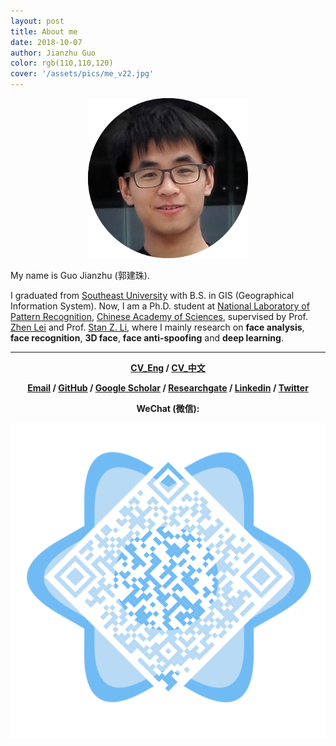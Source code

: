 ```yaml
---
layout: post
title: About me
date: 2018-10-07
author: Jianzhu Guo
color: rgb(110,110,120)
cover: '/assets/pics/me_v22.jpg'
---
```




<!-- <img class="circle--square" src="/assets/pics/me_v22.jpg" /> -->
<p align="center">
    <style>
    .circular--square{
        border-radius:50%;
    }
    </style>
    <img class="circle--square" src="/assets/pics/me_v22.png" alt="Me" width="256px">
</p>

<p></p>
<p></p>
<p></p>
My name is Guo Jianzhu (郭建珠).

I graduated from [Southeast University](http://www.seu.edu.cn/) with B.S. in GIS (Geographical Information System).
Now, I am a Ph.D. student at [National Laboratory of Pattern Recognition](http://www.nlpr.ia.ac.cn/nlpren/EN/volumn/home.shtml), [Chinese Academy of Sciences](http://english.cas.cn/), supervised by Prof. [Zhen Lei](http://www.cbsr.ia.ac.cn/users/zlei/) and Prof. [Stan Z. Li](http://www.cbsr.ia.ac.cn/users/szli/), where I mainly research on **face analysis**, **face recognition**, **3D face**, **face anti-spoofing** and **deep learning**.

---

<!-- I'm looking for an intern or cooperation for high-quality research : ) -->


<!-- **CV:** [Eng](/assets/files/resume_en.pdf) \| [中文](/assets/files/resume_zh.pdf) -->

<!-- **Email:** _jianzhu.guo@nlpr.ia.ac.cn_  \|   _guojianzhu1994@foxmail.com_ -->

<center>
    <p> 
        <strong>
        <a href="/assets/files/resume_en.pdf">CV_Eng</a> / 
        <a href="/assets/files/resume_zh.pdf">CV_中文</a>
        </strong>
    </p>
</center>

<center>
    <p>
    <strong>
        <a href="jianzhu.guo@nlpr.ia.ac.cn">Email</a> / 
        <a href="https://github.com/cleardusk">GitHub</a> / 
        <a href="https://scholar.google.com/citations?user=W8_JzNcAAAAJ&amp;hl=en">Google Scholar</a> / 
        <a href="https://www.researchgate.net/profile/Jianzhu_Guo">Researchgate</a> / 
        <a href="https://www.linkedin.com/in/guojianzhu/">Linkedin</a> /
        <a href="https://twitter.com/cleardusk">Twitter</a>
    </strong>
    </p>
</center>

<center>
    <p>
    <strong>
        WeChat (微信):
    </strong>
    </p>
</center>

<!-- ![](/assets/pics/qrcode_me.jpg) -->
<!-- ![](/assets/pics/qrcode_me_2.png) -->
<p align="center">
  <img src="/assets/pics/qrcode_me_2.png" alt="WeChat" width="512px">
</p>
